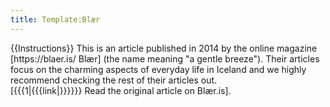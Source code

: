 ```yaml
---
title: Template:Blær
---
```


<div class="instructions-header">
{{Instructions}}
This is an article published in 2014 by the online magazine [https://blaer.is/ Blær] (the name meaning "a gentle breeze"). Their articles focus on the charming aspects of everyday life in Iceland and we highly recommend checking the rest of their articles out.<br/>
[{{{1|{{{link|}}}}}} Read the original article on Blær.is].
</div>